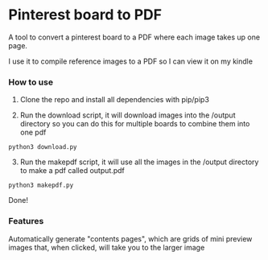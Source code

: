 # Pinterest board to PDF

A tool to convert a pinterest board to a PDF where each image takes up one page.

I use it to compile reference images to a PDF so I can view it on my kindle

### How to use

1. Clone the repo and install all dependencies with pip/pip3

2. Run the download script, it will download images into the /output directory so you can do this for multiple boards to combine them into one pdf

```
python3 download.py
```

3. Run the makepdf script, it will use all the images in the /output directory to make a pdf called output.pdf

```
python3 makepdf.py
```

Done!

### Features

Automatically generate "contents pages", which are grids of mini preview images that, when clicked, will take you to the larger image
